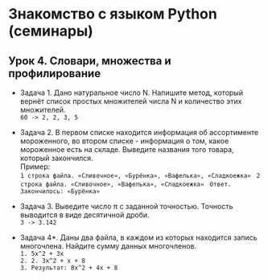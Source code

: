 # Знакомство с языком Python (семинары)  
## Урок 4. Словари, множества и профилирование  
* Задача 1. Дано натуральное число N. Напишите метод, который вернёт список простых множителей числа N и количество этих множителей.  
`60 -> 2, 2, 3, 5`

* Задача 2. В первом списке находится информация об ассортименте мороженного, во втором списке - информация о том, какое мороженное есть на складе. Выведите названия того товара, который закончился.  
Пример:  
`1 строка файла. «Сливочное», «Бурёнка», «Вафелька», «Сладкоежка» ` 
`2 строка файла. «Сливочное», «Вафелька», «Сладкоежка» ` 
`Ответ. Закончилось: «Бурёнка»`

* Задача 3. Выведите число π с заданной точностью. Точность выводится в виде десятичной дроби.  
`3 -> 3.142`  

* Задача 4*. Даны два файла, в каждом из которых находится запись многочлена. Найдите сумму данных многочленов.  
`1. 5x^2 + 3x`  
`2. 2. 3x^2 + x + 8 `   
`3. Результат: 8x^2 + 4x + 8`  